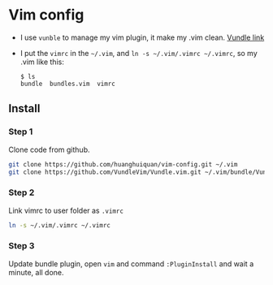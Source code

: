 # Vim config

* I use `vunble` to manage my vim plugin, it make my .vim clean. 
  [Vundle link](https://github.com/gmarik/vundle)

* I put the `vimrc` in the `~/.vim`, and `ln -s ~/.vim/.vimrc ~/.vimrc`, so my .vim like this:
    ```
    $ ls 
    bundle  bundles.vim  vimrc
    ```

## Install

### Step 1

Clone code from github.
```sh
git clone https://github.com/huanghuiquan/vim-config.git ~/.vim
git clone https://github.com/VundleVim/Vundle.vim.git ~/.vim/bundle/Vundle.vim
```

### Step 2

Link vimrc to user folder as `.vimrc`
```sh
ln -s ~/.vim/.vimrc ~/.vimrc
```

### Step 3

Update bundle plugin, open `vim` and command `:PluginInstall` and wait a minute,
all done.
